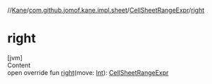 //[Kane](../../index.md)/[com.github.jomof.kane.impl.sheet](../index.md)/[CellSheetRangeExpr](index.md)/[right](right.md)



# right  
[jvm]  
Content  
open override fun [right](right.md)(move: [Int](https://kotlinlang.org/api/latest/jvm/stdlib/kotlin/-int/index.html)): [CellSheetRangeExpr](index.md)  



